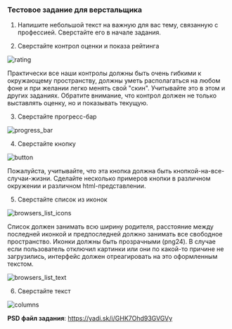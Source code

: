 ### Тестовое задание для верстальщика

1. Напишите небольшой текст на важную для вас тему, связанную с профессией. Сверстайте его в начале задания.

2. Сверстайте контрол оценки и показа рейтинга

![rating](http://img-fotki.yandex.ru/get/5823/2776.b/0_6060e_563c9f40_orig)

Практически все наши контролы должны быть очень гибкими к окружающему пространству, должны уметь располагаться на любом фоне и при желании легко менять свой "скин". Учитывайте это в этом и других заданиях.
Обратите внимание, что контрол должен не только выставлять оценку, но и показывать текущую.

3. Сверстайте прогресс-бар

![progress_bar](http://img-fotki.yandex.ru/get/5823/2776.b/0_6060f_caaf4030_orig)

4. Сверстайте кнопку

![button](http://img-fotki.yandex.ru/get/5823/2776.b/0_60610_bddadf78_orig)

Пожалуйста, учитывайте, что эта кнопка должна быть кнопкой-на-все-случаи-жизни. Сделайте несколько примеров кнопки в различном окружении и различном html-представлении.

5. Сверстайте список из иконок

![browsers_list_icons](http://img-fotki.yandex.ru/get/5413/2776.b/0_60611_e7b6ded5_orig)

Список должен занимать всю ширину родителя, расстояние между последней иконкой и предпоследней должно занимать все свободное пространство. Иконки должны быть прозрачными (png24).
В случае если пользователь отключил картинки или они по какой-то причине не загрузились, интерфейс должен отреагировать на это оформленным текстом.

![browsers_list_text](http://img-fotki.yandex.ru/get/4423/2776.b/0_60612_591746c9_orig)

6. Сверстайте текст

![columns](http://img-fotki.yandex.ru/get/4714/2776.b/0_60613_ce753157_orig)

__PSD файл задания__: https://yadi.sk/i/GHK7Ohd93GVGVy
